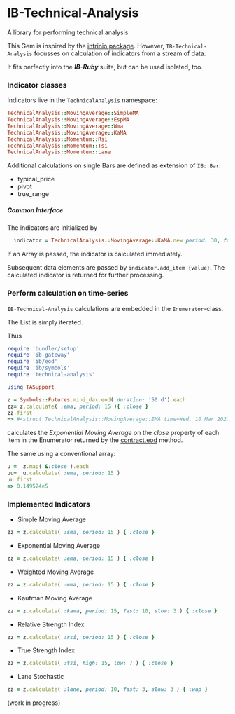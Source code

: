 # IB-Technical-Analysis
A library for performing technical analysis

This Gem is inspired by the [intrinio package](https://github.com/intrinio/technical-analysis). However, `IB-Technical-Analysis` focusses on 
calculation of indicators from a stream of data. 

It fits perfectly into the **_IB-Ruby_** suite, but can be used isolated, too.

### Indicator classes

Indicators live in the `TechnicalAnalysis` namespace:
```ruby
TechnicalAnalysis::MovingAverage::SimpleMA
TechnicalAnalysis::MovingAverage::EspMA
TechnicalAnalysis::MovingAverage::Wma
TechnicalAnalysis::MovingAverage::KaMA
TechnicalAnalysis::Momentum::Rsi
TechnicalAnalysis::Momentum::Tsi
TechnicalAnalysis::Momentum::Lane
```

Additional calculations on single Bars are defined as extension of `IB::Bar`:
 
* typical_price
* pivot
* true_range

##### Common Interface
The indicators are initialized by
```ruby
  indicator = TechnicalAnalysis::MovingAverage::KaMA.new period: 30, fast: 5, slow: 15, data: {an Array}
```

If an Array is passed, the indicator is calculated immediately.

Subsequent data elements are passed by `indicator.add_item {value}`. 
The calculated indicator is returned for further processing. 






### Perform calculation on time-series


`IB-Technical-Analysis` calculations are embedded in the `Enumerator`-class.

The List is simply iterated. 

Thus
```ruby
require 'bundler/setup'
require 'ib-gateway'
require 'ib/eod'
require 'ib/symbols'
require 'technical-analysis'

using TASupport

z = Symbols::Futures.mini_dax.eod( duration: '50 d').each
zz= z.calculate( :ema, period: 15 ){ :close }
zz.first
=> #<struct TechnicalAnalysis::MovingAverage::EMA time=Wed, 10 Mar 2021, value=0.149524e5> 

```
calculates the _Exponential Moving Average_ on the _close_ property of each item in the 
Enumerator returned by the [contract.eod](https://ib-ruby.github.io/ib-doc/Historical_data.html) method.

The same using a conventional array:
```ruby
u =  z.map( &:close ).each
uu=  u.calculate( :ema, period: 15 ) 
uu.first
=> 0.149524e5 
```


### Implemented Indicators

* Simple Moving Average                   
```ruby
zz = z.calculate( :sma, period: 15 ) { :close }
```
* Exponential Moving Average
```ruby
zz = z.calculate( :ema, period: 15 ) { :close }
```
* Weighted Moving Average
```ruby
zz = z.calculate( :wma, period: 15 ) { :close }
```
* Kaufman Moving Average
```ruby
zz = z.calculate( :kama, period: 15, fast: 10, slow: 3 ) { :close }
```
* Relative Strength Index
```ruby
zz = z.calculate( :rsi, period: 15 ) { :close }
```
* True Strength Index
```ruby
zz = z.calculate( :tsi, high: 15, low: 7 ) { :close }
```
* Lane Stochastic  
```ruby
zz = z.calculate( :lane, period: 10, fast: 3, slow: 3 ) { :wap }
```





(work in progress)



